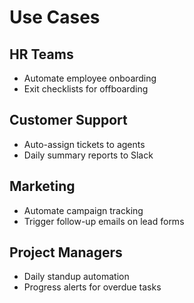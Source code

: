 # Use Cases

## HR Teams
- Automate employee onboarding
- Exit checklists for offboarding

## Customer Support
- Auto-assign tickets to agents
- Daily summary reports to Slack

## Marketing
- Automate campaign tracking
- Trigger follow-up emails on lead forms

## Project Managers
- Daily standup automation
- Progress alerts for overdue tasks
